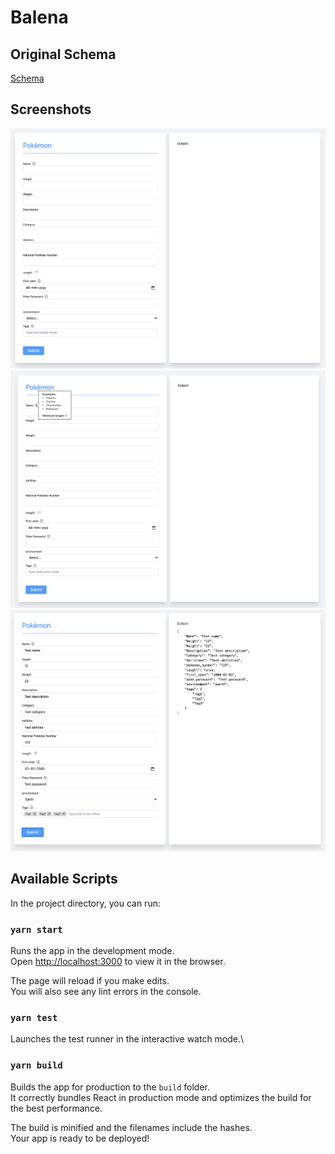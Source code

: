 # Balena

## Original Schema

[Schema](https://gist.github.com/LucianBuzzo/2799b7da5195e6f045432f03a5b04348)

## Screenshots

![](screenshots/1.png)
![](screenshots/2.png)
![](screenshots/3.png)

## Available Scripts

In the project directory, you can run:

### `yarn start`

Runs the app in the development mode.\
Open [http://localhost:3000](http://localhost:3000) to view it in the browser.

The page will reload if you make edits.\
You will also see any lint errors in the console.

### `yarn test`

Launches the test runner in the interactive watch mode.\

### `yarn build`

Builds the app for production to the `build` folder.\
It correctly bundles React in production mode and optimizes the build for the best performance.

The build is minified and the filenames include the hashes.\
Your app is ready to be deployed!
